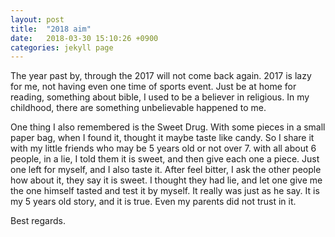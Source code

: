 ```yaml
---
layout: post
title:  "2018 aim"
date:   2018-03-30 15:10:26 +0900
categories: jekyll page
---
```

The year past by, through the 2017 will not come back again. 2017 is lazy for me, not having even one time of sports event. Just be at home for reading, something about bible, I used to be a believer in religious. In my childhood, there are something unbelievable happened to me.

One thing I also remembered is the Sweet Drug. With some pieces in a small paper bag, when I found it, thought it maybe taste like candy. So I share it with my little friends who may be 5 years old or not over 7. with all about 6 people, in a lie, I told them it is sweet, and then give each one a piece. Just one left for myself, and I also taste it. After feel bitter, I ask the other people how about it, they say it is sweet. I thought they had lie, and let one give me the one himself tasted and test it by myself. It really was just as he say. It is my 5 years old story, and it is true. Even my parents did not trust in it.

Best regards.

